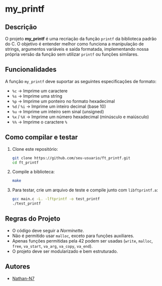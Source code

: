 # my_printf

## Descrição
O projeto **my_printf** é uma recriação da função `printf` da biblioteca padrão do C. O objetivo é entender melhor como funciona a manipulação de strings, argumentos variáveis e saída formatada, implementando nossa própria versão da função sem utilizar `printf` ou funções similares.

## Funcionalidades
A função `my_printf` deve suportar as seguintes especificações de formato:
- `%c` → Imprime um caractere
- `%s` → Imprime uma string
- `%p` → Imprime um ponteiro no formato hexadecimal
- `%d` / `%i` → Imprime um inteiro decimal (base 10)
- `%u` → Imprime um inteiro sem sinal (unsigned)
- `%x` / `%X` → Imprime um número hexadecimal (minúsculo e maiúsculo)
- `%%` → Imprime o caractere `%`

## Como compilar e testar
1. Clone este repositório:
   ```sh
   git clone https://github.com/seu-usuario/ft_printf.git
   cd ft_printf
   ```
2. Compile a biblioteca:
   ```sh
   make
   ```
3. Para testar, crie um arquivo de teste e compile junto com `libftprintf.a`:
   ```sh
   gcc main.c -L. -lftprintf -o test_printf
   ./test_printf
   ```

## Regras do Projeto
- O código deve seguir a *Norminette*.
- Não é permitido usar `malloc`, exceto para funções auxiliares.
- Apenas funções permitidas pela 42 podem ser usadas (`write`, `malloc`, `free`, `va_start`, `va_arg`, `va_copy`, `va_end`).
- O projeto deve ser modularizado e bem estruturado.

## Autores
- [Nathan-N7](https://github.com/Nathan-N7)

